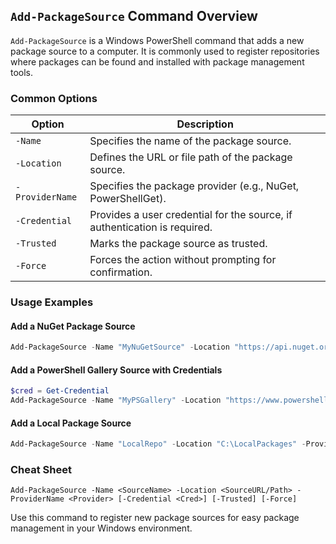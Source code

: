 ## `Add-PackageSource` Command Overview

`Add-PackageSource` is a Windows PowerShell command that adds a new package source to a computer. It is commonly used to register repositories where packages can be found and installed with package management tools.

### Common Options

| Option            | Description                                                                 |
|-------------------|-----------------------------------------------------------------------------|
| `-Name`           | Specifies the name of the package source.                                   |
| `-Location`       | Defines the URL or file path of the package source.                         |
| `-ProviderName`   | Specifies the package provider (e.g., NuGet, PowerShellGet).                |
| `-Credential`     | Provides a user credential for the source, if authentication is required.   |
| `-Trusted`        | Marks the package source as trusted.                                        |
| `-Force`          | Forces the action without prompting for confirmation.                       |

### Usage Examples

#### Add a NuGet Package Source

```powershell
Add-PackageSource -Name "MyNuGetSource" -Location "https://api.nuget.org/v3/index.json" -ProviderName "NuGet" -Trusted
```

#### Add a PowerShell Gallery Source with Credentials

```powershell
$cred = Get-Credential
Add-PackageSource -Name "MyPSGallery" -Location "https://www.powershellgallery.com/api/v2" -ProviderName "PowerShellGet" -Credential $cred
```

#### Add a Local Package Source

```powershell
Add-PackageSource -Name "LocalRepo" -Location "C:\LocalPackages" -ProviderName "NuGet"
```

### Cheat Sheet

```plaintext
Add-PackageSource -Name <SourceName> -Location <SourceURL/Path> -ProviderName <Provider> [-Credential <Cred>] [-Trusted] [-Force]
```

Use this command to register new package sources for easy package management in your Windows environment.
